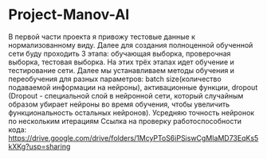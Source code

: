 # Project-Manov-AI
В первой части проекта я привожу тестовые данные к нормализованному виду. Далее для создания полноценной обученной сети буду проходить 3 этапа: обучающая выборка, проверочная выборка, тестовая выборка. На этих трёх этапах идет обучение и тестирование сети. Далее мы устанавливаем методы обучения и переобучения для разных параметров: batch size(количество подаваемой информации на нейроны), активационные функции, dropout (Dropout - специальной слой в нейронной сети, который случайным образом убирает нейроны во время обучения, чтобы увеличить функциональность остальных нейронов). Усредняю точность нейронок по нескольким итерациям
Ссылка на проверку работоспособности кода: https://drive.google.com/drive/folders/1McyPToS6iPSiswCgMIaMD73EqKs5kXKg?usp=sharing
